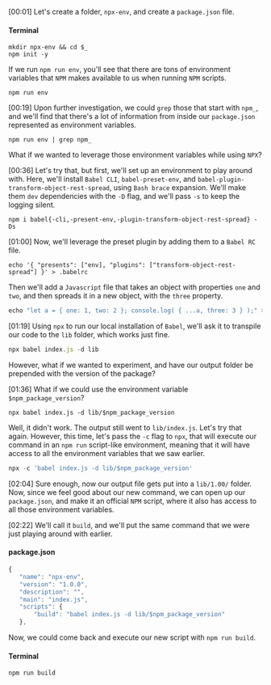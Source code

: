 [00:01] Let's create a folder, `npx-env`, and create a `package.json` file. 

#### Terminal
```
mkdir npx-env && cd $_
npm init -y
```

If we run `npm run env`, you'll see that there are tons of environment variables that `NPM` makes available to us when running `NPM` scripts.

```
npm run env
```

[00:19] Upon further investigation, we could `grep` those that start with `npm_`, and we'll find that there's a lot of information from inside our `package.json` represented as environment variables. 

```
npm run env | grep npm_
```

What if we wanted to leverage those environment variables while using `NPX`?

[00:36] Let's try that, but first, we'll set up an environment to play around with. Here, we'll install `Babel CLI`, `babel-preset-env`, and `babel-plugin-transform-object-rest-spread`, using `Bash brace` expansion. We'll make them `dev` dependencies with the `-D` flag, and we'll pass `-s` to keep the logging silent.

```
npm i babel{-cli,-present-env,-plugin-transform-object-rest-spread} -Ds
```

[01:00] Now, we'll leverage the preset plugin by adding them to a `Babel RC` file. 

```
echo '{ "presents": ["env], "plugins": ["transform-object-rest-spread"] }' > .babelrc
```

Then we'll add a `Javascript` file that takes an object with properties `one` and `two`, and then spreads it in a new object, with the `three` property.

```javascript
echo "let a = { one: 1, two: 2 }; console.log( { ...a, three: 3 } );" > index.js
```

[01:19] Using `npx` to run our local installation of `Babel`, we'll ask it to transpile our code to the `lib` folder, which works just fine. 

```javascript
npx babel index.js -d lib
```

However, what if we wanted to experiment, and have our output folder be prepended with the version of the package?

[01:36] What if we could use the environment variable `$npm_package_version`? 

```
npx babel index.js -d lib/$npm_package_version
```

Well, it didn't work. The output still went to `lib/index.js`. Let's try that again. However, this time, let's pass the `-c` flag to `npx`, that will execute our command in an `npm run` script-like environment, meaning that it will have access to all the environment variables that we saw earlier.

```javascript
npx -c 'babel index.js -d lib/$npm_package_version'
```

[02:04] Sure enough, now our output file gets put into a `lib/1.00/` folder. Now, since we feel good about our new command, we can open up our `package.json`, and make it an official `NPM` script, where it also has access to all those environment variables.

[02:22] We'll call it `build`, and we'll put the same command that we were just playing around with earlier. 

#### package.json
```javascript
{
   "name": "npx-env",
   "version": "1.0.0",
   "description": "",
   "main": "index.js",
   "scripts": {
       "build": "babel index.js -d lib/$npm_package_version"
   },
```

Now, we could come back and execute our new script with `npm run build`.

#### Terminal
```
npm run build
```